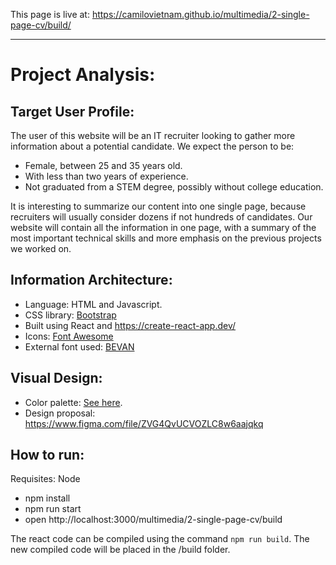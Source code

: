 This page is live at: https://camilovietnam.github.io/multimedia/2-single-page-cv/build/
<hr />

# Project Analysis:
## Target User Profile:
The user of this website will be an IT recruiter looking to gather more information about a potential candidate. We expect the person to be: 
- Female, between 25 and 35 years old.
- With less than two years of experience.
- Not graduated from a STEM degree, possibly without college education.

It is interesting to summarize our content into one single page, because recruiters will usually consider dozens if not hundreds of candidates. Our website will contain all the information in one page, with a summary of the most important technical skills and more emphasis on the previous projects we worked on.

## Information Architecture:
- Language: HTML and Javascript.
- CSS library: <a href="https://getbootstrap.com/">Bootstrap</a>
- Built using React and https://create-react-app.dev/
- Icons: <a href="https://fontawesome.com/">Font Awesome</a>
- External font used: <a href="https://fonts.google.com/specimen/Bevan">BEVAN</a>

## Visual Design:
- Color palette: <a href="https://coolors.co/eff9f0-ddc8c4-896a67-6b4d57-13070c">See here</a>.
- Design proposal: https://www.figma.com/file/ZVG4QvUCVOZLC8w6aajqkq

## How to run:
Requisites: Node 
- npm install
- npm run start
- open http://localhost:3000/multimedia/2-single-page-cv/build

The react code can be compiled using the command `npm run build`. The new compiled code will be placed in the /build folder. 

